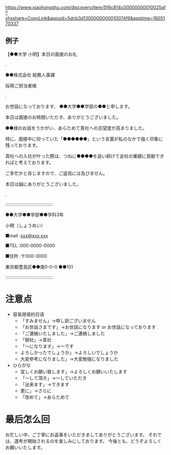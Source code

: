 https://www.xiaohongshu.com/discovery/item/5f8c814c00000000010025af?xhsshare=CopyLink&appuid=5dcb3d1300000000010074f6&apptime=1605170337

## 例子

【●●大学 小明】本日の面接のお礼

.

●●株式会社 総務人事課

採用ご担当者様

.

お世話になっております、 ●●大学●●学部の●●と申します。

本日は面接のお時間いただき、ありがとうございました。

●●様のお話をうかがい、あらためて貴社への志望度が高まりました。

特に、面接中に仰っていた「●●●●●●」という言葉が私のなかで強く印象に残っております。

貴社への入社が叶った際は、つねに●●●●を追い続けて会社の業績に貢献できればと考えております。

ご多忙かと存じますので、ご返信には及びません。

本日は誠にありがとうございました。

.

:::::::::::::::::::::::::::::::::::::

●●大学●●学部●●学科3年

小明（しょうめい）

■mail :xxx@xxx.xxx

■TEL :000-0000-0000

■住所 :〒000-0000

東京都豊島区●●南0-0-0 ●●101

:::::::::::::::::::::::::::::::::::::

# 注意点

+ 容易用错的日语
  - 「すみません」→申し訳ございません
  - 「お世話さまです」→お世話になります or お世話になっております
  - 「ご連絡いたしました」→ご連絡しました
  - 「御社」→貴社
  - 「〜になります」→〜です
  - よろしかったでしょうか」→よろしいでしょうか
  - 大変参考になりました」→大変勉強になりました
+ ひらがな
  - 宜しくお願い致します」→よろしくお願いいたします
  - 「〜して頂き」→〜していただき
  - 「出来ます」→できます
  - 更に」→さらに
  - 「改めて」→あらためて

# 最后怎么回

お忙しい中、ご丁寧にお返事をいただきましてありがとうございます。 それでは、選考が開始されるのを楽しみにしております。 今後とも、どうぞよろしくお願いいたします。